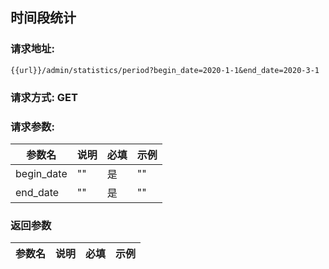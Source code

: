 ## 时间段统计
### 请求地址:
```
{{url}}/admin/statistics/period?begin_date=2020-1-1&end_date=2020-3-1
```
### 请求方式: GET  
### 请求参数:  

|参数名|说明|必填|示例|  
 |---|---|---|---|  
|begin_date|""|是|""|  
|end_date|""|是|""|  
### 返回参数  

|参数名|说明|必填|示例|  
 |---|---|---|---|  
